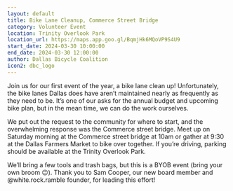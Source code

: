 ```yaml
---
layout: default
title: Bike Lane Cleanup, Commerce Street Bridge
category: Volunteer Event
location: Trinity Overlook Park
location_url: https://maps.app.goo.gl/BqmjHk6MQoVP9S4U9
start_date: 2024-03-30 10:00:00
end_date: 2024-03-30 12:00:00
author: Dallas Bicycle Coalition
icon2: dbc_logo
---
```

Join us for our first event of the year, a bike lane clean up! Unfortunately, the bike lanes Dallas does have aren’t maintained nearly as frequently as they need to be. It’s one of our asks for the annual budget and upcoming bike plan, but in the mean time, we can do the work ourselves.

We put out the request to the community for where to start, and the overwhelming response was the Commerce street bridge. Meet up on Saturday morning at the Commerce street bridge at 10am or gather at 9:30 at the Dallas Farmers Market to bike over together. If you’re driving, parking should be available at the Trinity Overlook Park.

We’ll bring a few tools and trash bags, but this is a BYOB event (bring your own broom 😉). Thank you to Sam Cooper, our new board member and @white.rock.ramble founder, for leading this effort!